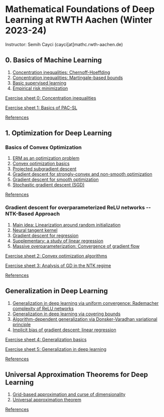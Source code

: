 # Mathematical Foundations of Deep Learning at RWTH Aachen (Winter 2023-24)

Instructor: Semih Cayci (cayci[at]mathc.rwth-aachen.de)

## 0. Basics of Machine Learning

1. [Concentration inequalities: Chernoff-Hoeffding](https://github.com/semihcayci/deeplearningtheory/blob/17170abf7c283274caf01e2abf2629e0b55d2c1a/2_Concentration%20Inequalities%20for%20Machine%20Learning/1_ChernoffHoeffding.pdf)
2. [Concentration inequalities: Martingale-based bounds](https://github.com/semihcayci/deeplearningtheory/blob/17170abf7c283274caf01e2abf2629e0b55d2c1a/2_Concentration%20Inequalities%20for%20Machine%20Learning/2_Azuma-McDiarmid.pdf)
3. [Basic supervised learning](https://github.com/semihcayci/deeplearningtheory/blob/17170abf7c283274caf01e2abf2629e0b55d2c1a/3_Basics%20of%20(Supervised)%20Learning%20Theory/1_Basic%20Supervised%20Learning.pdf)
4. [Empirical risk minimization](https://github.com/semihcayci/deeplearningtheory/blob/17170abf7c283274caf01e2abf2629e0b55d2c1a/3_Basics%20of%20(Supervised)%20Learning%20Theory/2_ERM.pdf)

[Exercise sheet 0: Concentration inequalities](https://github.com/semihcayci/deeplearningtheory/blob/17170abf7c283274caf01e2abf2629e0b55d2c1a/voluntary-exercise-sheet0.pdf)

[Exercise sheet 1: Basics of PAC-SL](https://github.com/semihcayci/deeplearningtheory/blob/17170abf7c283274caf01e2abf2629e0b55d2c1a/Assignment1.pdf)

[References](https://github.com/semihcayci/deeplearningtheory/blob/a322fb0e36ebd7ae4caecd1bcfb24f7b6dedd3cb/2_Concentration%20Inequalities%20for%20Machine%20Learning/3_Supplementary%20References.html)

## 1. Optimization for Deep Learning

### Basics of Convex Optimization
1. [ERM as an optimization problem](https://github.com/semihcayci/deeplearningtheory/blob/f99b7bc29671d3ea0fc0ebe3e67906e17e9f41eb/4_Optimization%20for%20Deep%20Learning/1_ERM%20as%20Optimization.pdf)
2. [Convex optimization basics](https://github.com/semihcayci/deeplearningtheory/blob/f99b7bc29671d3ea0fc0ebe3e67906e17e9f41eb/4_Optimization%20for%20Deep%20Learning/2_Convex%20Optimization%20Basics.pdf)
3. [Projected subgradient descent](https://github.com/semihcayci/deeplearningtheory/blob/f99b7bc29671d3ea0fc0ebe3e67906e17e9f41eb/4_Optimization%20for%20Deep%20Learning/3_Projected%20Subgradient%20Descent.pdf)
4. [Gradient descent for strongly-convex and non-smooth optimization](https://github.com/semihcayci/deeplearningtheory/blob/f99b7bc29671d3ea0fc0ebe3e67906e17e9f41eb/4_Optimization%20for%20Deep%20Learning/4_Gradient%20Descent%20for%20Strongly___vex%20Nonsmooth%20Optimization.pdf)
5. [Gradient descent for smooth optimization](https://github.com/semihcayci/deeplearningtheory/blob/f99b7bc29671d3ea0fc0ebe3e67906e17e9f41eb/4_Optimization%20for%20Deep%20Learning/5_Gradient%20Descent%20for%20Smooth%20a___trongly%20Convex%20Functions%202.pdf)
6. [Stochastic gradient descent (SGD)](https://github.com/semihcayci/deeplearningtheory/blob/f99b7bc29671d3ea0fc0ebe3e67906e17e9f41eb/4_Optimization%20for%20Deep%20Learning/6_SGD%204.pdf)

[References](https://github.com/semihcayci/deeplearningtheory/blob/a322fb0e36ebd7ae4caecd1bcfb24f7b6dedd3cb/3_Basics%20of%20(Supervised)%20Learning%20Theory/3_Supplementary%20References.html)

### Gradient descent for overparameterized ReLU networks -- NTK-Based Approach
1. [Main idea: Linearization around random initialization](https://github.com/semihcayci/deeplearningtheory/blob/f99b7bc29671d3ea0fc0ebe3e67906e17e9f41eb/4_Optimization%20for%20Deep%20Learning/7_Optimization%20in%20Neural%20Tangent%20Kernel%20Regime/1.%20Linearization.pdf)
2. [Neural tangent kernel](https://github.com/semihcayci/deeplearningtheory/blob/f99b7bc29671d3ea0fc0ebe3e67906e17e9f41eb/4_Optimization%20for%20Deep%20Learning/7_Optimization%20in%20Neural%20Tangent%20Kernel%20Regime/2.%20Neural%20Tangent%20Kernel%20-%20Slides.pdf)
3. [Gradient descent for regression](https://github.com/semihcayci/deeplearningtheory/blob/f99b7bc29671d3ea0fc0ebe3e67906e17e9f41eb/4_Optimization%20for%20Deep%20Learning/7_Optimization%20in%20Neural%20Tangent%20Kernel%20Regime/3a.%20Gradient%20Descent%20-%20Regression.pdf)
4. [Supplementary: a study of linear regression](https://github.com/semihcayci/deeplearningtheory/blob/f99b7bc29671d3ea0fc0ebe3e67906e17e9f41eb/4_Optimization%20for%20Deep%20Learning/7_Optimization%20in%20Neural%20Tangent%20Kernel%20Regime/3b.%20Gradient%20Descent%20for%20Linear%20Regression%20-%20Slides.pdf)
5. [Massive overparameterization: Convergence of gradient flow](https://github.com/semihcayci/deeplearningtheory/blob/f99b7bc29671d3ea0fc0ebe3e67906e17e9f41eb/4_Optimization%20for%20Deep%20Learning/7_Optimization%20in%20Neural%20Tangent%20Kernel%20Regime/4.%20Gradient%20Flow%20under%20Overparameterization.pdf)

[Exercise sheet 2: Convex optimization algorithms](https://github.com/semihcayci/deeplearningtheory/blob/f99b7bc29671d3ea0fc0ebe3e67906e17e9f41eb/Assignment2.pdf)

[Exercise sheet 3: Analysis of GD in the NTK regime](https://github.com/semihcayci/deeplearningtheory/blob/c42abce4a47a1e0e73e7d04022b69f230416c17c/Assignment3.pdf)

[References](https://github.com/semihcayci/deeplearningtheory/blob/a322fb0e36ebd7ae4caecd1bcfb24f7b6dedd3cb/4_Optimization%20for%20Deep%20Learning/8_References.html)

## Generalization in Deep Learning
1. [Generalization in deep learning via uniform convergence: Rademacher complexity of ReLU networks](https://github.com/semihcayci/deeplearningtheory/blob/4bbdf0249d490eff1045cceb1e8450b120279c64/5_Generalization%20Bounds%20for%20Deep%20Learning/1_Generalization%20Bounds%20-%20Rademacher.pdf)
2. [Generalization in deep learning via covering bounds](https://github.com/semihcayci/deeplearningtheory/blob/4bbdf0249d490eff1045cceb1e8450b120279c64/5_Generalization%20Bounds%20for%20Deep%20Learning/2_Covering%20Bounds.pdf)
3. [Algorithm-dependent generalization via Donsker-Varadhan variational principle](https://github.com/semihcayci/deeplearningtheory/blob/4bbdf0249d490eff1045cceb1e8450b120279c64/5_Generalization%20Bounds%20for%20Deep%20Learning/3_Algorithm-Dependent%20Generalization%204.pdf)
4. [Implicit bias of gradient descent: linear regression](https://github.com/semihcayci/deeplearningtheory/blob/4bbdf0249d490eff1045cceb1e8450b120279c64/5_Generalization%20Bounds%20for%20Deep%20Learning/4_Implicit%20Bias.pdf)

[Exercise sheet 4: Generalization basics](https://github.com/semihcayci/deeplearningtheory/blob/4bbdf0249d490eff1045cceb1e8450b120279c64/Assignment4.pdf)

[Exercise sheet 5: Generalization in deep learning](https://github.com/semihcayci/deeplearningtheory/blob/4bbdf0249d490eff1045cceb1e8450b120279c64/Assignment5.pdf)

[References](https://github.com/semihcayci/deeplearningtheory/blob/a322fb0e36ebd7ae4caecd1bcfb24f7b6dedd3cb/5_Generalization%20Bounds%20for%20Deep%20Learning/5_References.html)

## Universal Approximation Theorems for Deep Learning

1. [Grid-based approximation and curse of dimensionality](https://github.com/semihcayci/deeplearningtheory/blob/736556737f894995943f9d3fb6fc9576a983ff8b/6_Approximation%20Bounds%20for%20Neural%20Networks/1_Grid-Based%20Approximation.pdf)
2. [Universal approximation theorem](https://github.com/semihcayci/deeplearningtheory/blob/736556737f894995943f9d3fb6fc9576a983ff8b/6_Approximation%20Bounds%20for%20Neural%20Networks/2_Universal%20Approximation.pdf)

[References](https://github.com/semihcayci/deeplearningtheory/blob/a322fb0e36ebd7ae4caecd1bcfb24f7b6dedd3cb/6_Approximation%20Bounds%20for%20Neural%20Networks/3_References.html)
